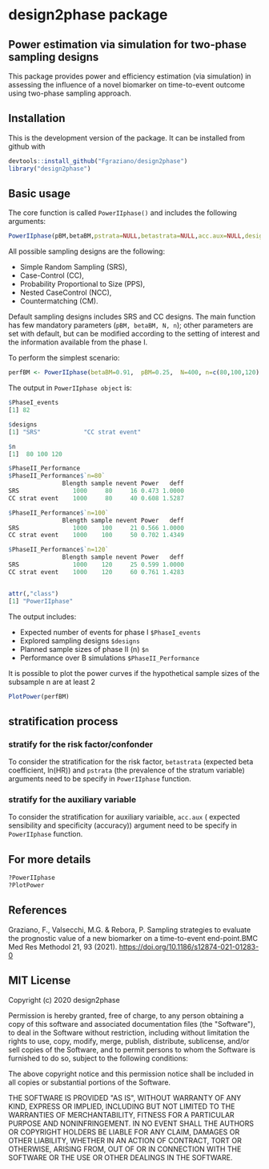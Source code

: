 # design2phase package

## Power estimation via simulation for two-phase sampling designs
 
This package provides power and efficiency estimation (via simulation) in assessing the influence of a novel biomarker on time-to-event outcome using two-phase sampling approach.

## Installation

This is the development version of the package. It can be installed from github with

```r
devtools::install_github("Fgraziano/design2phase")
library("design2phase")
```

## Basic usage

The core function is called ```PowerIIphase()``` and includes the following arguments:
```r
PowerIIphase(pBM,betaBM,pstrata=NULL,betastrata=NULL,acc.aux=NULL,design2p=NULL,N,n,cens=0.1, tau=2,lambda=0.1,k=0.9,B=1000,seed=NULL)
```

All possible sampling designs are the following: 

- Simple Random Sampling (SRS), 
- Case-Control (CC), 
- Probability Proportional to Size (PPS), 
- Nested CaseControl (NCC),
- Countermatching (CM).

Default sampling designs includes SRS and CC designs. 
The main function has few mandatory parameters (```pBM, betaBM, N, n```); other parameters are set with default, but can be modified according to the setting of interest and the information available from the phase I. 

To perform the simplest scenario:

```r
perfBM <- PowerIIphase(betaBM=0.91,  pBM=0.25,  N=400, n=c(80,100,120) , seed=467)
```

The output in ```PowerIIphase object``` is:

```r
$PhaseI_events
[1] 82

$designs
[1] "SRS"            "CC strat event"

$n
[1]  80 100 120

$PhaseII_Performance
$PhaseII_Performance$`n=80`
               Blength sample nevent Power   deff
SRS               1000     80     16 0.473 1.0000
CC strat event    1000     80     40 0.608 1.5287

$PhaseII_Performance$`n=100`
               Blength sample nevent Power   deff
SRS               1000    100     21 0.566 1.0000
CC strat event    1000    100     50 0.702 1.4349

$PhaseII_Performance$`n=120`
               Blength sample nevent Power   deff
SRS               1000    120     25 0.599 1.0000
CC strat event    1000    120     60 0.761 1.4283


attr(,"class")
[1] "PowerIIphase"
```
The output includes:

- Expected number of events for phase I ```$PhaseI_events```
- Explored sampling designs ```$designs```
- Planned sample sizes of phase II (n) ```$n```
- Performance over B simulations ```$PhaseII_Performance```

It is possible to plot the power curves if the hypothetical sample sizes of the subsample n are at least 2 

```r
PlotPower(perfBM)
```
## stratification process

### stratify for the risk factor/confonder
To consider the stratification for the risk factor, ```betastrata``` (expected beta coefficient, ln(HR)) and ```pstrata``` (the prevalence of the stratum variable) arguments need to be specify in ```PowerIIphase``` function. 

### stratify for the auxiliary variable
To consider the stratification for auxiliary variaible, ```acc.aux``` ( expected sensibility and specificity (accuracy)) argument need to be specify in ```PowerIIphase``` function. 

## For more details

```r
?PowerIIphase
?PlotPower
```

## References

Graziano, F., Valsecchi, M.G. & Rebora, P. Sampling strategies to evaluate the prognostic value of a new biomarker on a time-to-event end-point.BMC Med Res Methodol 21, 93 (2021). https://doi.org/10.1186/s12874-021-01283-0

## MIT License

Copyright (c) 2020 design2phase

Permission is hereby granted, free of charge, to any person obtaining a copy
of this software and associated documentation files (the "Software"), to deal
in the Software without restriction, including without limitation the rights
to use, copy, modify, merge, publish, distribute, sublicense, and/or sell
copies of the Software, and to permit persons to whom the Software is
furnished to do so, subject to the following conditions:

The above copyright notice and this permission notice shall be included in all
copies or substantial portions of the Software.

THE SOFTWARE IS PROVIDED "AS IS", WITHOUT WARRANTY OF ANY KIND, EXPRESS OR
IMPLIED, INCLUDING BUT NOT LIMITED TO THE WARRANTIES OF MERCHANTABILITY,
FITNESS FOR A PARTICULAR PURPOSE AND NONINFRINGEMENT. IN NO EVENT SHALL THE
AUTHORS OR COPYRIGHT HOLDERS BE LIABLE FOR ANY CLAIM, DAMAGES OR OTHER
LIABILITY, WHETHER IN AN ACTION OF CONTRACT, TORT OR OTHERWISE, ARISING FROM,
OUT OF OR IN CONNECTION WITH THE SOFTWARE OR THE USE OR OTHER DEALINGS IN THE
SOFTWARE.
